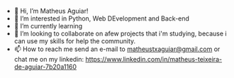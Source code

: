 - 👋 Hi, I’m Matheus Aguiar!
- 👀 I’m interested in Python, Web DEvelopment and Back-end
- 🌱 I’m currently learning
- 💞️ I’m looking to collaborate on afew projects that i'm studying, because i can use my skills for help the community.  
- 📫 How to reach me send an e-mail to matheustxaguiar@gmail.com or chat me on my linkedin: https://www.linkedin.com/in/matheus-teixeira-de-aguiar-7b20a1160

<!---
matheustxaguiar/matheustxaguiar is a ✨ special ✨ repository because its `README.md` (this file) appears on your GitHub profile.
You can click the Preview link to take a look at your changes.
--->
